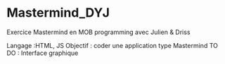 # Mastermind_DYJ
Exercice Mastermind en MOB programming avec Julien &amp; Driss

Langage :HTML, JS
Objectif : coder une application type Mastermind
TO DO : Interface graphique

